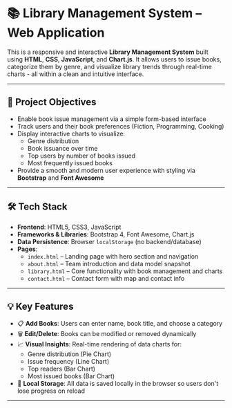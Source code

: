 # 📚 Library Management System – Web Application

This is a responsive and interactive **Library Management System** built using **HTML**, **CSS**, **JavaScript**, and **Chart.js**. It allows users to issue books, categorize them by genre, and visualize library trends through real-time charts - all within a clean and intuitive interface.

---

## 🎯 Project Objectives

- Enable book issue management via a simple form-based interface
- Track users and their book preferences (Fiction, Programming, Cooking)
- Display interactive charts to visualize:
  - Genre distribution
  - Book issuance over time
  - Top users by number of books issued
  - Most frequently issued books
- Provide a smooth and modern user experience with styling via **Bootstrap** and **Font Awesome**

---

## 🛠️ Tech Stack

- **Frontend**: HTML5, CSS3, JavaScript
- **Frameworks & Libraries**: Bootstrap 4, Font Awesome, Chart.js
- **Data Persistence**: Browser `localStorage` (no backend/database)
- **Pages**:
  - `index.html` – Landing page with hero section and navigation
  - `about.html` – Team introduction and data model snapshot
  - `library.html` – Core functionality with book management and charts
  - `contact.html` – Contact form with map and contact info

---

## 💡 Key Features

- 📋 **Add Books**: Users can enter name, book title, and choose a category
- 🗑️ **Edit/Delete**: Books can be modified or removed dynamically
- 📈 **Visual Insights**: Real-time rendering of data charts for:
  - Genre distribution (Pie Chart)
  - Issue frequency (Line Chart)
  - Top readers (Bar Chart)
  - Most issued books (Bar Chart)
- 💾 **Local Storage**: All data is saved locally in the browser so users don't lose progress on reload

---
